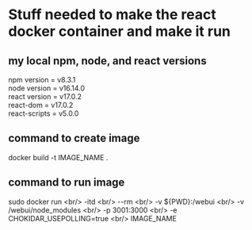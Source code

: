 
# Stuff needed to make the react docker container and make it run

## my local npm, node, and react versions

npm version = v8.3.1<br/>
node version = v16.14.0<br/>
react version = v17.0.2<br/>
react-dom = v17.0.2<br/>
react-scripts = v5.0.0<br/>


## command to create image

docker build -t IMAGE_NAME .


## command to run image

sudo docker run \<br/>
	-itd \<br/>
	--rm \<br/>
	-v ${PWD}:/webui \<br/>
	-v /webui/node_modules \<br/>
	-p 3001:3000 \<br/>
	-e CHOKIDAR_USEPOLLING=true \<br/>
	IMAGE_NAME

